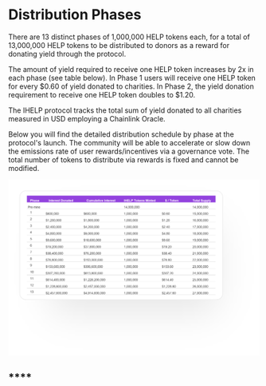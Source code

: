 # Distribution Phases

There are 13 distinct phases of 1,000,000 HELP tokens each, for a total of 13,000,000 HELP tokens to be distributed to donors as a reward for donating yield through the protocol.&#x20;

The amount of yield required to receive one HELP token increases by 2x in each phase (see table below). In Phase 1 users will receive one HELP token for every $0.60 of yield donated to charities. In Phase 2, the yield donation requirement to receive one HELP token doubles to $1.20.

The IHELP protocol tracks the total sum of yield donated to all charities measured in USD employing a Chainlink Oracle.

Below you will find the detailed distribution schedule by phase at the protocol's launch. The community will be able to accelerate or slow down the emissions rate of user rewards/incentives via a governance vote. The total number of tokens to distribute via rewards is fixed and cannot be modified.&#x20;



![](<../.gitbook/assets/UpdatedTokenPhases (1).png>)

## ****
